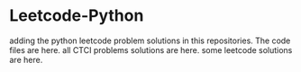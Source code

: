 # Leetcode-Python
adding the python leetcode problem solutions in this repositories. 
The code files are here.
all CTCI problems solutions are here.
some leetcode solutions are here.



























































































































































































































































































































































































































































































































































































































































































































